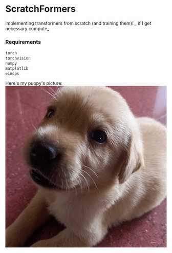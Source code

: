 # ScratchFormers

implementing transformers from scratch (and training them)*!
_* if I get necessary compute_


### Requirements
```
torch
torchvision
numpy
matplotlib
einops
```

Here's my puppy's picture:
![](sumo.jpg)